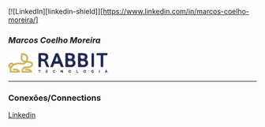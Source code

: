 [![LinkedIn][linkedin-shield]][https://www.linkedin.com/in/marcos-coelho-moreira/]

<!-- Nome -->
### **_Marcos Coelho Moreira_**

<!-- Insere a logo -->
<!-- ![Logo](./assets/Logo-BlackRabbit_RGB_horizontal.png) -->

<img src="./assets/Logo-BlackRabbit_RGB_horizontal.png"  width="40%" >

***
<!-- Conexões  -->
### Conexões/Connections

[Linkedin](https://www.linkedin.com/in/marcos-coelho-moreira/)